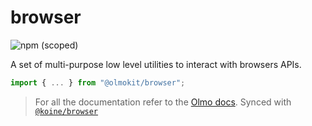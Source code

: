 # browser

![npm (scoped)](https://img.shields.io/npm/v/@olmokit/browser?style=flat-square&color=magenta)

A set of multi-purpose low level utilities to interact with browsers APIs.

```js
import { ... } from "@olmokit/browser";
```

> For all the documentation refer to the [Olmo docs](https://olmokit.github.io/olmokit). Synced with [`@koine/browser`](https://github.com/knitkode/koine/tree/main/packages/browser)
